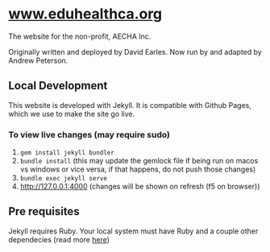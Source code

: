 # www.eduhealthca.org

The website for the non-profit, AECHA Inc.

Originally written and deployed by David Earles. Now run by and adapted by Andrew Peterson.

## Local Development
This website is developed with Jekyll. It is compatible with Github Pages, which we use to make the site go live.

### To view live changes (may require sudo)
1. `gem install jekyll bundler`
2. `bundle install` (this may update the gemlock file if being run on macos vs windows or vice versa, if that happens, do not push those changes)
3. `bundle exec jekyll serve`
4. http://127.0.0.1:4000 (changes will be shown on refresh (f5 on browser))

## Pre requisites
Jekyll requires Ruby. Your local system must have Ruby and a couple other dependecies (read more [here](https://jekyllrb.com/docs/installation/))
